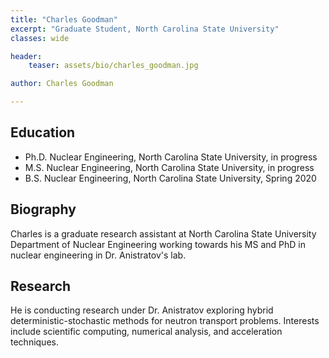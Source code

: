 ```yaml
---
title: "Charles Goodman"
excerpt: "Graduate Student, North Carolina State University"
classes: wide

header:
    teaser: assets/bio/charles_goodman.jpg

author: Charles Goodman

---
```


## Education

* Ph.D. Nuclear Engineering, North Carolina State University, in progress
* M.S. Nuclear Engineering, North Carolina State University, in progress
* B.S. Nuclear Engineering, North Carolina State University, Spring 2020

## Biography

Charles is a graduate research assistant at North Carolina State University Department of Nuclear Engineering working towards his MS and PhD in nuclear engineering in Dr. Anistratov's lab.

## Research

He is conducting research under Dr. Anistratov exploring hybrid deterministic-stochastic methods for neutron transport problems. Interests include scientific computing, numerical analysis, and acceleration techniques.

